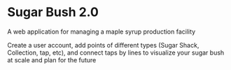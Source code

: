 # Sugar Bush 2.0
 A web application for managing a maple syrup production facility

Create a user account, add points of different types (Sugar Shack, Collection, tap, etc), and connect taps by lines
to visualize your sugar bush at scale and plan for the future
